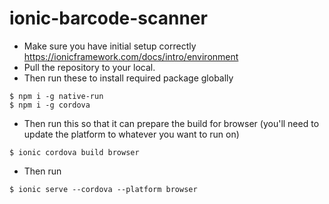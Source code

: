 # ionic-barcode-scanner
- Make sure you have initial setup correctly https://ionicframework.com/docs/intro/environment
- Pull the repository to your local.
- Then run these to install required package globally
```
$ npm i -g native-run 
$ npm i -g cordova
```
- Then run this so that it can prepare the build for browser (you'll need to update the platform to whatever you want to run on)
```
$ ionic cordova build browser
```
- Then run
```
$ ionic serve --cordova --platform browser
```
